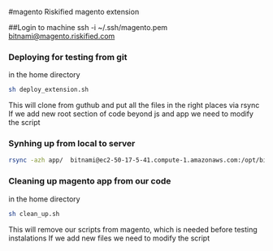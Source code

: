 #magento
Riskified magento extension

##Login to machine
ssh -i ~/.ssh/magento.pem bitnami@magento.riskified.com

### Deploying for testing from git
in the home directory 
```sh
sh deploy_extension.sh
```
This will clone from guthub and put all the files in the right places via rsync
If we add new root section of code beyond js and app we need to modify the script
### Synhing up from local to server
```sh
rsync -azh app/  bitnami@ec2-50-17-5-41.compute-1.amazonaws.com:/opt/bitnami/apps/magento/htdocs/app/
```
### Cleaning up magento app from our code
in the home directory 
```sh
sh clean_up.sh
```
This will remove our scripts from magento, which is needed before testing instalations 
If we add new files we need to modify the script

